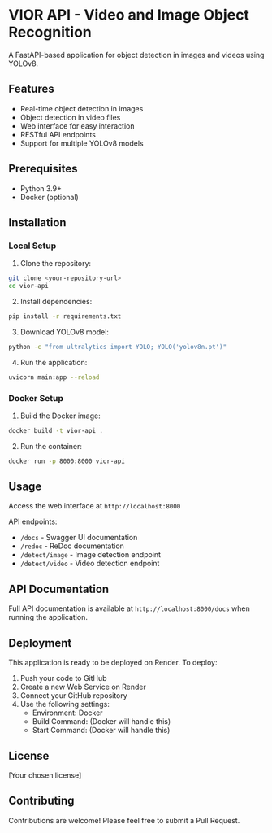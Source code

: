 # VIOR API - Video and Image Object Recognition

A FastAPI-based application for object detection in images and videos using YOLOv8.

## Features

- Real-time object detection in images
- Object detection in video files
- Web interface for easy interaction
- RESTful API endpoints
- Support for multiple YOLOv8 models

## Prerequisites

- Python 3.9+
- Docker (optional)

## Installation

### Local Setup

1. Clone the repository:
```bash
git clone <your-repository-url>
cd vior-api
```

2. Install dependencies:
```bash
pip install -r requirements.txt
```

3. Download YOLOv8 model:
```bash
python -c "from ultralytics import YOLO; YOLO('yolov8n.pt')"
```

4. Run the application:
```bash
uvicorn main:app --reload
```

### Docker Setup

1. Build the Docker image:
```bash
docker build -t vior-api .
```

2. Run the container:
```bash
docker run -p 8000:8000 vior-api
```

## Usage

Access the web interface at `http://localhost:8000`

API endpoints:
- `/docs` - Swagger UI documentation
- `/redoc` - ReDoc documentation
- `/detect/image` - Image detection endpoint
- `/detect/video` - Video detection endpoint

## API Documentation

Full API documentation is available at `http://localhost:8000/docs` when running the application.

## Deployment

This application is ready to be deployed on Render. To deploy:

1. Push your code to GitHub
2. Create a new Web Service on Render
3. Connect your GitHub repository
4. Use the following settings:
   - Environment: Docker
   - Build Command: (Docker will handle this)
   - Start Command: (Docker will handle this)

## License

[Your chosen license]

## Contributing

Contributions are welcome! Please feel free to submit a Pull Request.
